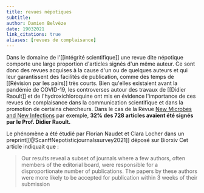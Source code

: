 ```yaml
---
title: revues népotiques
subtitle:
author: Damien Belvèze
date: 19032021
link_citations: true
aliases: [revues de complaisance]
---
```


Dans le domaine de l'[[intégrité scientifique]] une revue dite népotique comporte une large proportion d'articles signés d'un même auteur. Ce sont donc des revues acquises à la cause d'un ou de quelques auteurs et qui leur garantissent des facilités de publication, comme des temps de [[Révision par les pairs]] très courts. Bien qu'elles existaient avant la pandémie de COVID-19, les controverses autour des travaux de [[Didier Raoult]] et de l'hydroxichloroquine ont mis en évidence l'importance de ces revues de complaisance dans la communication scientifique et dans la promotion de certains chercheurs. 
Dans le cas de la Revue [New Microbes and New Infections](https://www.journals.elsevier.com/new-microbes-and-new-infections/) par exemple, **32% des 728 articles avaient été signés par le Prof. Didier Raoult.**

Le phénomène a été étudié par Florian Naudet et Clara Locher dans un preprint[[@ScanffNepotisticjournalssurvey2021]] déposé sur Biorxiv
Cet article indiquait que : 

>Our results reveal a subset of journals where a few authors, often members of the editorial board, were responsible for a disproportionate number of publications. The papers by these authors were more likely to be accepted for publication within 3 weeks of their submission